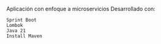 Aplicación con enfoque a microservicios
Desarrollado con: 
```
Sprint Boot
Lombok
Java 21
Install Maven
